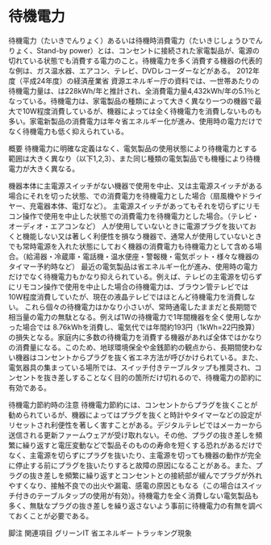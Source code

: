 # 待機電力

待機電力（たいきでんりょく）あるいは待機時消費電力（たいきじしょうひでんりょく、Stand-by power）とは、コンセントに接続された家電製品が、電源の切れている状態でも消費する電力のこと。待機電力を多く消費する機器の代表的な例は、ガス温水器、エアコン、テレビ、DVDレコーダーなどがある。
2012年度（平成24年度）の経済産業省 資源エネルギー庁の資料では、一世帯あたりの待機電力量は、は228kWh/年と推計され、全消費電力量4,432kWh/年の5.1％となっている。待機電力は、家電製品の種類によって大きく異なり一つの機器で最大で10W程度消費しているが、機器によっては全く待機電力を消費しないものも多い。家電新製品の消費電力は年々省エネルギー化が進み、使用時の電力だけでなく待機電力も低く抑えられている。

概要
待機電力に明確な定義はなく、電気製品の使用状態により待機電力とする範囲は大きく異なり（以下1,2,3）、また同じ種類の電気製品でも機種により待機電力が大きく異なる。

機器本体に主電源スイッチがない機器で使用を中止、又は主電源スイッチがある場合にそれを切った状態、での消費電力を待機電力とした場合（扇風機やドライヤー、充電器本体、電灯など）。
主電源スイッチがあってもそれを切らずにリモコン操作で使用を中止した状態での消費電力を待機電力とした場合。（テレビ・オーディオ・エアコンなど）
人が使用していないときに電源プラグを抜いておくと機能しない又は著しく利便性を損なう機器で、通常人が使用していないときでも常時電源を入れた状態にしておく機器の消費電力も待機電力として含める場合。（給湯器・冷蔵庫・電話機・温水便座・警報機・電気ポット・様々な機器のタイマー予約時など）
最近の電気製品は省エネルギー化が進み、使用時の電力だけでなく待機電力もかなり抑えられている。例えば、テレビの主電源を切らずにリモコン操作で使用を中止した場合の待機電力は、ブラウン管テレビでは10W程度消費していたが、現在の液晶テレビではほとんど待機電力を消費しない。
これら個々の待機電力はかなり小さいが、常時通電したままだと長期間で相当量の電力の無駄となる。例えば1Wの待機電力で1年間機器を全く使用しなかった場合では 8.76kWhを消費し、電気代では年間約193円（1kWh=22円換算）の損失となる。家庭内に多数の待機電力を消費する機器があれば全体ではかなりの消費量になる。このため、地球環境保全や金銭節約の観点から、長期間使わない機器はコンセントからプラグを抜く省エネ方法が呼びかけられている。また、電気器具の集まっている場所では、スイッチ付きテーブルタップも推奨され、コンセントを抜き差しすることなく目的の箇所だけ切れるので、待機電力の節約に有効である。

待機電力節約時の注意
待機電力節約には、コンセントからプラグを抜くことが勧められているが、機器によってはプラグを抜くと時計やタイマーなどの設定がリセットされ利便性を著しく害すことがある。デジタルテレビではメーカーから送信される更新ファームウェアが受け取れない。その他、プラグの抜き差しを頻繁に繰り返すと電圧変動などで製品そのものの寿命を短くする恐れがあるだけでなく、主電源を切らずにプラグを抜いたり、主電源を切っても機器の動作が完全に停止する前にプラグを抜いたりすると故障の原因になることがある。また、プラグの抜き差しを頻繁に繰り返すとコンセントとの接続部が緩んでプラグが外れやすくなり、接触不良での出火や漏電、感電の原因ともなる（この場合はスイッチ付きのテーブルタップの使用が有効）。待機電力を全く消費しない電気製品も多く、無駄なプラグの抜き差しを繰り返さないよう事前に待機電力の有無を調べておくことが必要である。

脚注
関連項目
グリーンIT
省エネルギー
トラッキング現象